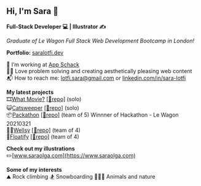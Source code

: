 ## Hi, I'm Sara 👀
**Full-Stack Developer 💻 | Illustrator ✍️**  
  
*Graduate of Le Wagon Full Stack Web Development Bootcamp in London!*

**Portfolio:** [saralotfi.dev](https://saralotfi.dev)

🌱 I’m working at [App Schack](https://github.com/app-shack)  
🐱‍👤 Love problem solving and creating aesthetically pleasing web content  
📬 How to reach me: lotfi.sara@gmail.com or [linkedin.com/in/sara-lotfi](https://www.linkedin.com/in/sara-lotfi/)    


**My latest projects**  
🎞️[What Movie?](https://whatmovieapp.herokuapp.com) [[📁repo]](https://github.com/saralotfi/rails-find-me-a-movie) (solo)  
😺[Catsweeper](https://saralotfi.github.io/catsweeper/) [[📁repo]](https://github.com/saralotfi/catsweeper) (solo)  
📦[Packathon](https://packathon.herokuapp.com) [[📁repo]](https://github.com/thomas-kenny/veeqo) (team of 5) Winnner of Hackathon - Le Wagon 20210321  
🏋️‍♀️[Wellsy](http://wellsy.live) [[📁repo]](https://github.com/saralotfi/wellsy) (team of 4)  
🚤[Floatify](https://floatifyapp.herokuapp.com) [[📁repo]](https://github.com/saralotfi/float_boat) (team of 4)  

**Check out my illustrations**  
✏️[www.saraolga.com](https://www.saraolga.com)

**Some of my interests**  
⛰️ Rock climbing
🏂 Snowboarding
🦆🐷🌲 Animals and nature  


<!--
**saralotfi/saralotfi** is a ✨ _special_ ✨ repository because its `README.md` (this file) appears on your GitHub profile.

Here are some ideas to get you started:

- 🔭 I’m currently working on ...
- 🌱 I’m currently learning ...
- 👯 I’m looking to collaborate on ...
- 🤔 I’m looking for help with ...
- 💬 Ask me about ...
- 📫 How to reach me: ...
- 😄 Pronouns: ...
- ⚡ Fun fact: ...
-->
